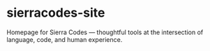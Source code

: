 # sierracodes-site
Homepage for Sierra Codes — thoughtful tools at the intersection of language, code, and human experience.
